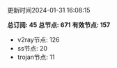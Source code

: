 更新时间2024-01-31 16:08:15

**总订阅: 45**
**总节点: 671**
**有效节点: 157**
- v2ray节点: 126
- ss节点: 20
- trojan节点: 11
